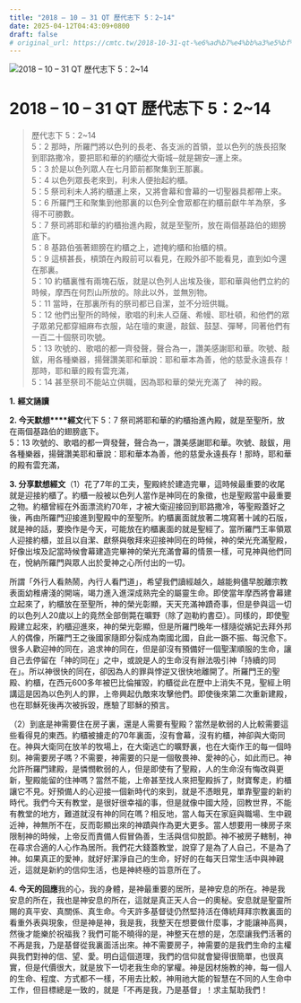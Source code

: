 ```yaml
---
title: "2018 – 10 – 31 QT 歷代志下 5：2~14"
date: 2025-04-12T04:43:09+0800
draft: false
# original_url: https://cmtc.tw/2018-10-31-qt-%e6%ad%b7%e4%bb%a3%e5%bf%97%e4%b8%8b-5%ef%bc%9a214
---
```


![2018 – 10 – 31 QT 歷代志下 5：2\~14](/images/qt.jpg   "2018 – 10 – 31 QT 歷代志下 5：2\~14")

# 2018 – 10 – 31 QT 歷代志下 5：2\~14

> 歷代志下 5：2\~14  
> 5：2 那時，所羅門將以色列的長老、各支派的首領，並以色列的族長招聚到耶路撒冷，要把耶和華的約櫃從大衛城─就是錫安─運上來。  
> 5：3 於是以色列眾人在七月節前都聚集到王那裏。  
> 5：4 以色列眾長老來到，利未人便抬起約櫃。  
> 5：5 祭司利未人將約櫃運上來，又將會幕和會幕的一切聖器具都帶上來。  
> 5：6 所羅門王和聚集到他那裏的以色列全會眾都在約櫃前獻牛羊為祭，多得不可勝數。  
> 5：7 祭司將耶和華的約櫃抬進內殿，就是至聖所，放在兩個基路伯的翅膀底下。  
> 5：8 基路伯張著翅膀在約櫃之上，遮掩約櫃和抬櫃的槓。  
> 5：9 這槓甚長，槓頭在內殿前可以看見，在殿外卻不能看見，直到如今還在那裏。  
> 5：10 約櫃裏惟有兩塊石版，就是以色列人出埃及後，耶和華與他們立約的時候，摩西在何烈山所放的。除此以外，並無別物。  
> 5：11 當時，在那裏所有的祭司都已自潔，並不分班供職。  
> 5：12 他們出聖所的時候，歌唱的利未人亞薩、希幔、耶杜頓，和他們的眾子眾弟兄都穿細麻布衣服，站在壇的東邊，敲鈸、鼓瑟、彈琴，同著他們有一百二十個祭司吹號。  
> 5：13 吹號的、歌唱的都一齊發聲，聲合為一，讚美感謝耶和華。吹號、敲鈸，用各種樂器，揚聲讚美耶和華說：耶和華本為善，他的慈愛永遠長存！那時，耶和華的殿有雲充滿，  
> 5：14 甚至祭司不能站立供職，因為耶和華的榮光充滿了　神的殿。

**1.** **經文誦讀**

**2. 今天默想****經文**代下 5：7 祭司將耶和華的約櫃抬進內殿，就是至聖所，放在兩個基路伯的翅膀底下。  
5：13 吹號的、歌唱的都一齊發聲，聲合為一，讚美感謝耶和華。吹號、敲鈸，用各種樂器，揚聲讚美耶和華說：耶和華本為善，他的慈愛永遠長存！那時，耶和華的殿有雲充滿，

**3. 分享默想經文**（1）花了7年的工夫，聖殿終於建造完畢，這時候最重要的收尾就是迎接約櫃了。約櫃一般被以色列人當作是神同在的象徵，也是聖殿當中最重要之物。約櫃曾經在外面漂流約70年，才被大衛迎接回到耶路撒冷，等聖殿蓋好之後，再由所羅門迎接進到聖殿中的至聖所。約櫃裏面就放著二塊寫著十誡的石版，就是神的話，要換作是今天，可能放在約櫃裏面的就是聖經了。當所羅門王率領眾人迎接約櫃，並且以自潔、獻祭與敬拜來迎接神同在的時候，神的榮光充滿聖殿，好像出埃及記當時候會幕建造完畢神的榮光充滿會幕的情景一樣，可見神與他們同在，悅納所羅門與眾人出於愛神之心所付出的一切。

所謂「外行人看熱鬧，內行人看門道」，希望我們讀經越久，越能夠儘早脫離宗教表面幼稚膚淺的開端，竭力進入進深成熟完全的屬靈生命。即使當年摩西將會幕建立起來了，約櫃放在至聖所，神的榮光彰顯，天天充滿神蹟奇事，但是參與這一切的以色列人20歲以上的竟然全部倒斃在曠野（除了迦勒約書亞）。同樣的，即使聖殿建立起來，約櫃迎進來，神的榮光彰顯，但是所羅門晚年一樣隨從嬪妃去拜外邦人的偶像，所羅門王之後國家隨即分裂成為南國北國，自此一蹶不振、每況愈下。很多人歡迎神的同在，追求神的同在，但是卻沒有預備好一個聖潔順服的生命，讓自己去停留在「神的同在」之中，或說是人的生命沒有辦法吸引神「持續的同在」。所以神很快的同在，卻因為人的罪與悖逆又很快地離開了。所羅門王的聖殿、約櫃，在西元600多年被巴比倫摧毀，約櫃從此在歷中上消失不見，聖經上明講這是因為以色列人的罪，上帝興起仇敵來攻擊他們。即使後來第二次重新建殿，也在耶穌死後再次被拆毀，應驗了耶穌的預言。

（2）到底是神需要住在房子裏，還是人需要有聖殿？當然是軟弱的人比較需要這些看得見的東西。約櫃被擄走的70年裏面，沒有會幕，沒有約櫃，神卻與大衛同在。神與大衛同在放羊的牧場上，在大衛逃亡的曠野裏，也在大衛作王的每一個時刻。神需要房子嗎？不需要，神需要的只是一個敬畏神、愛神的心，如此而已。神允許所羅門建殿，是憐憫軟弱的人，但是即使有了聖殿，人的生命沒有悔改與更新，聖殿能留的住神嗎？當然不能，上帝甚至找人來把聖殿拆了，財寶奪走，約櫃讓它不見。好預備人的心迎接一個新時代的來到，就是不憑眼見，單靠聖靈的新約時代。我們今天有教堂，是很好很幸福的事，但是就像中國大陸，回教世界，不能有教堂的地方，難道就沒有神的同在嗎？相反地，當人每天在家庭與職場、生中親近神，神無所不在，反而彰顯出來的神蹟與作為更大更多。當人想要用一棟房子來限制神的時候，上帝反而責備人假冒偽善，生活與信仰脫節。神不被房子轄制，神在尋求合適的人心作為居所。我們花大錢蓋教堂，說穿了是為了人自己，不是為了神。如果真正的愛神，就好好潔淨自己的生命，好好的在每天日常生活中與神親近，這就是新約的信仰生活，也是神終極的旨意所在了。

**4. 今天的回應**我的心，我的身體，是神最重要的居所，是神安息的所在。神是我安息的所在，我也是神安息的所在，這就是真正天人合一的奧秘。安息就是聖靈所賜的真平安、真關係、真生命。今天許多基督徒仍然堅持活在傳統拜拜宗教裏面的看重外表與現象，但是神是神，我是我，我整天在想要做什麼事，才能讓神高興，然後才能樂於祝福我？我們可能不曉得的是，神整天在想的是，怎麼讓我們活著的不再是我，乃是基督從我裏面活出來。神不需要房子，神需要的是我們生命的主權與我們對神的信、望、愛。明白這個道理，我們的信仰就會變得很簡單，也很真實，但是代價很大，就是放下一切老我生命的掌權。神是因材施教的神，每一個人的生命、程度、方式都不一樣，不用去比較，神用祂大能的智慧在不同的人生命中工作，但目標總是一致的，就是「不再是我，乃是基督」！求主幫助我們！